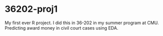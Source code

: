 # 36202-proj1
My first ever R project. I did this in 36-202 in my summer program at CMU. Predicting award money in civil court cases using EDA.
